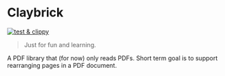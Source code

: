# Claybrick

 [![test & clippy](https://gitlab.com/weichweich/claybrick/badges/main/pipeline.svg)](https://gitlab.com/weichweich/claybrick/-/commits/main) 

> Just for fun and learning.

A PDF library that (for now) only reads PDFs.
Short term goal is to  support rearranging pages in a PDF document.
